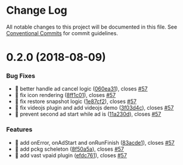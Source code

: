 # Change Log

All notable changes to this project will be documented in this file.
See [Conventional Commits](https://conventionalcommits.org) for commit guidelines.

<a name="0.2.0"></a>
# 0.2.0 (2018-08-09)


### Bug Fixes

* 🐜 better handle ad cancel logic ([060ea31](https://github.com/MailOnline/mol-video-ad-sdk/commit/060ea31)), closes [#57](https://github.com/MailOnline/mol-video-ad-sdk/issues/57)
* 🐜 fix icon rendering ([8ff1c01](https://github.com/MailOnline/mol-video-ad-sdk/commit/8ff1c01)), closes [#57](https://github.com/MailOnline/mol-video-ad-sdk/issues/57)
* 🐜 fix restore snapshot logic ([1e87cf2](https://github.com/MailOnline/mol-video-ad-sdk/commit/1e87cf2)), closes [#57](https://github.com/MailOnline/mol-video-ad-sdk/issues/57)
* 🐜 fix videojs plugin and add videojs demo ([3f03d4c](https://github.com/MailOnline/mol-video-ad-sdk/commit/3f03d4c)), closes [#57](https://github.com/MailOnline/mol-video-ad-sdk/issues/57)
* 🐜 prevent second ad start while ad is ([11a230d](https://github.com/MailOnline/mol-video-ad-sdk/commit/11a230d)), closes [#57](https://github.com/MailOnline/mol-video-ad-sdk/issues/57)


### Features

* 🎸 add onError, onAdStart and onRunFinish ([83acde1](https://github.com/MailOnline/mol-video-ad-sdk/commit/83acde1)), closes [#57](https://github.com/MailOnline/mol-video-ad-sdk/issues/57)
* 🎸 add pckg scheleton ([8f50a5a](https://github.com/MailOnline/mol-video-ad-sdk/commit/8f50a5a)), closes [#57](https://github.com/MailOnline/mol-video-ad-sdk/issues/57)
* 🎸 add vast vpaid plugin ([efdc761](https://github.com/MailOnline/mol-video-ad-sdk/commit/efdc761)), closes [#57](https://github.com/MailOnline/mol-video-ad-sdk/issues/57)
